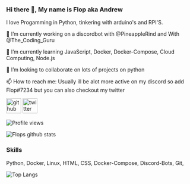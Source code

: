 ### Hi there 👋, My name is Flop aka Andrew 

I love Progamming in Python, tinkering with arduino's and RPI'S.

🔭 I’m currently working on a discordbot with @PineappleRind and With @The_Coding_Guru

🌱 I’m currently learning JavaScript, Docker, Docker-Compose, Cloud Computing, Node.js

👯 I’m looking to collaborate on lots of projects on python

📫 How to reach me: Usually ill be alot more active on my discord so add Flop#7234 but you can also checkout my twitter


[<img src='https://cdn.jsdelivr.net/npm/simple-icons@3.0.1/icons/github.svg' alt='github' height='40'>](https://github.com/FFlop)  [<img src='https://cdn.jsdelivr.net/npm/simple-icons@3.0.1/icons/twitter.svg' alt='twitter' height='40'>](https://twitter.com/Flop)  


![Profile views](https://gpvc.arturio.dev/FFlop)



![Flops github stats](https://github-readme-stats.vercel.app/api?username=FFlop&show_icons=true&theme=merko)


### Skills

Python, Docker, Linux, HTML, CSS, Docker-Compose, Discord-Bots, Git, 

![Top Langs](https://github-readme-stats.vercel.app/api/top-langs/?username=FFlop&hide=javascript,html)


